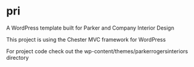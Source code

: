 pri
===

A WordPress template built for Parker and Company Interior Design

This project is using the Chester MVC framework for WordPress

For project code check out the wp-content/themes/parkerrogersinteriors directory
